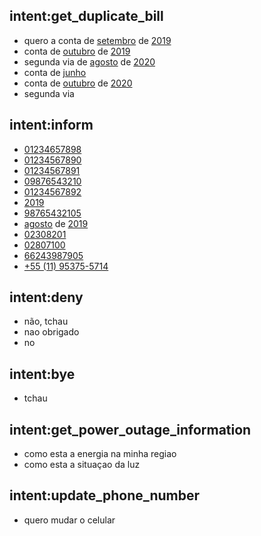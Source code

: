 ## intent:get_duplicate_bill
- quero a conta de [setembro](month) de [2019](year)
- conta de [outubro](month) de [2019](year)
- segunda via de [agosto](month) de [2020](year)
- conta de [junho](month)
- conta de [outubro](month) de [2020](year)
- segunda via

## intent:inform
- [01234657898](cpf)
- [01234567890](cpf)
- [01234567891](cpf)
- [09876543210](cpf)
- [01234567892](cpf)
- [2019](year)
- [98765432105](cpf)
- [agosto](month) de [2019](year)
- [02308201](cep)
- [02807100](cep)
- [66243987905](cpf)
- [+55 \(11\) 95375-5714](phone_number)

## intent:deny
- não, tchau
- nao obrigado
- no

## intent:bye
- tchau

## intent:get_power_outage_information
- como esta a energia na minha regiao
- como esta a situaçao da luz

## intent:update_phone_number
- quero mudar o celular

